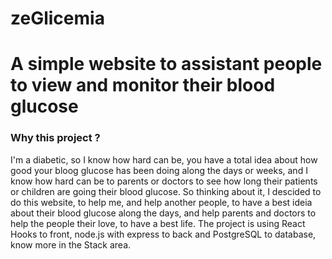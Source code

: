 # zeGlicemia

# A simple website to assistant people to view and monitor their blood glucose

### Why this project ?

I'm a diabetic, so I know how hard can be, you have a total idea about how good your bloog glucose has been doing along the days or weeks, and I know how hard can be to parents or doctors to see how long their patients or children are going their blood glucose. So thinking about it, I descided to do this website, to help me, and help another people, to have a best ideia about their blood glucose along the days, and help parents and doctors to help the people their love, to have a best life. The project is using React Hooks to front, node.js with express to back and PostgreSQL to database, know more in the Stack area.
